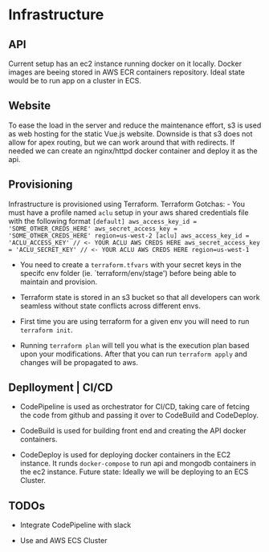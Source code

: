# Infrastructure

## API

  Current setup has an ec2 instance running docker on it locally.
  Docker images are beeing stored in AWS ECR containers repository. Ideal state would be to run app on a cluster in ECS.

## Website

  To ease the load in the server and reduce the maintenance effort, s3 is used as web hosting for the static Vue.js website. Downside is that s3 does not allow for apex routing, but we can work around that with redirects. If needed we can create an nginx/httpd docker container and deploy it as the api.

## Provisioning

  Infrastructure is provisioned using Terraform.
  Terraform Gotchas:
    - You must have a profile named `aclu` setup in your aws shared credentials file with the following format
    ```
      [default]
      aws_access_key_id = 'SOME_OTHER_CREDS_HERE'
      aws_secret_access_key = 'SOME_OTHER_CREDS_HERE'
      region=us-west-2
      [aclu]
      aws_access_key_id = 'ACLU_ACCESS_KEY' // <- YOUR ACLU AWS CREDS HERE
      aws_secret_access_key = 'ACLU_SECRET_KEY' // <- YOUR ACLU AWS CREDS HERE
      region=us-west-1
    ```

* You need to create a `terraform.tfvars` with your secret keys in the specifc env folder (ie. `terraform/env/stage') before being able to maintain and provision.

* Terraform state is stored in an s3 bucket so that all developers can work seamless without state conflicts across different envs.

* First time you are using terraform for a given env you will need to run `terraform init`.

* Running `terraform plan` will tell you what is the execution plan based upon your modifications. After that you can run `terraform apply` and changes will be propagated to aws.

## Deplloyment | CI/CD

* CodePipeline is used as orchestrator for CI/CD, taking care of fetcing the code from github and passing it over to CodeBuild and CodeDeploy.

* CodeBuild is used for building front end and creating the API docker containers.

* CodeDeploy is used for deploying docker containers in the EC2 instance. It runds `docker-compose` to run api and mongodb containers in the ec2 instance. Future state: Ideally we will be deploying to an ECS Cluster.

## TODOs

* Integrate CodePipeline with slack

* Use and AWS ECS Cluster